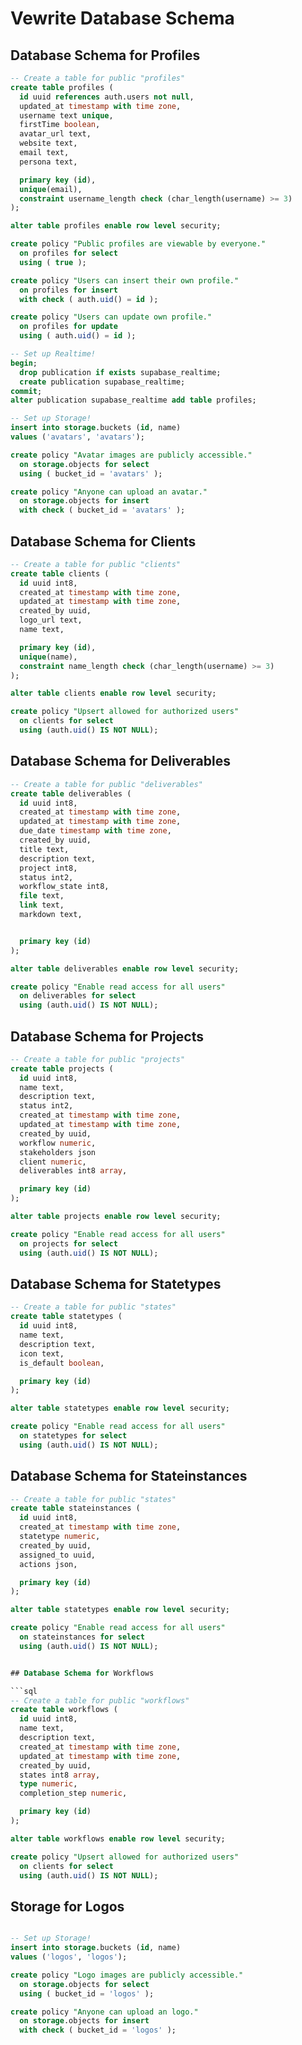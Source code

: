 # Vewrite Database Schema

## Database Schema for Profiles

```sql
-- Create a table for public "profiles"
create table profiles (
  id uuid references auth.users not null,
  updated_at timestamp with time zone,
  username text unique,
  firstTime boolean,
  avatar_url text,
  website text,
  email text,
  persona text,

  primary key (id),
  unique(email),
  constraint username_length check (char_length(username) >= 3)
);

alter table profiles enable row level security;

create policy "Public profiles are viewable by everyone."
  on profiles for select
  using ( true );

create policy "Users can insert their own profile."
  on profiles for insert
  with check ( auth.uid() = id );

create policy "Users can update own profile."
  on profiles for update
  using ( auth.uid() = id );

-- Set up Realtime!
begin;
  drop publication if exists supabase_realtime;
  create publication supabase_realtime;
commit;
alter publication supabase_realtime add table profiles;

-- Set up Storage!
insert into storage.buckets (id, name)
values ('avatars', 'avatars');

create policy "Avatar images are publicly accessible."
  on storage.objects for select
  using ( bucket_id = 'avatars' );

create policy "Anyone can upload an avatar."
  on storage.objects for insert
  with check ( bucket_id = 'avatars' );
```

## Database Schema for Clients

```sql
-- Create a table for public "clients"
create table clients (
  id uuid int8,
  created_at timestamp with time zone,
  updated_at timestamp with time zone,
  created_by uuid,
  logo_url text,
  name text,

  primary key (id),
  unique(name),
  constraint name_length check (char_length(username) >= 3)
);

alter table clients enable row level security;

create policy "Upsert allowed for authorized users"
  on clients for select
  using (auth.uid() IS NOT NULL);

```

## Database Schema for Deliverables

```sql
-- Create a table for public "deliverables"
create table deliverables (
  id uuid int8,
  created_at timestamp with time zone,
  updated_at timestamp with time zone,
  due_date timestamp with time zone,
  created_by uuid,
  title text,
  description text,
  project int8,
  status int2,
  workflow_state int8,
  file text,
  link text,
  markdown text,


  primary key (id)
);

alter table deliverables enable row level security;

create policy "Enable read access for all users"
  on deliverables for select
  using (auth.uid() IS NOT NULL);

```


## Database Schema for Projects

```sql
-- Create a table for public "projects"
create table projects (
  id uuid int8,
  name text,
  description text,
  status int2,
  created_at timestamp with time zone,
  updated_at timestamp with time zone,
  created_by uuid,
  workflow numeric,
  stakeholders json
  client numeric,
  deliverables int8 array,

  primary key (id)
);

alter table projects enable row level security;

create policy "Enable read access for all users"
  on projects for select
  using (auth.uid() IS NOT NULL);

```

## Database Schema for Statetypes

```sql
-- Create a table for public "states"
create table statetypes (
  id uuid int8,
  name text,
  description text,
  icon text,
  is_default boolean,

  primary key (id)
);

alter table statetypes enable row level security;

create policy "Enable read access for all users"
  on statetypes for select
  using (auth.uid() IS NOT NULL);

```

## Database Schema for Stateinstances

```sql
-- Create a table for public "states"
create table stateinstances (
  id uuid int8,
  created_at timestamp with time zone,
  statetype numeric,
  created_by uuid,
  assigned_to uuid,
  actions json,

  primary key (id)
);

alter table statetypes enable row level security;

create policy "Enable read access for all users"
  on stateinstances for select
  using (auth.uid() IS NOT NULL);


## Database Schema for Workflows

```sql
-- Create a table for public "workflows"
create table workflows (
  id uuid int8,
  name text,
  description text,
  created_at timestamp with time zone,
  updated_at timestamp with time zone,
  created_by uuid,
  states int8 array,
  type numeric,
  completion_step numeric,

  primary key (id)
);

alter table workflows enable row level security;

create policy "Upsert allowed for authorized users"
  on clients for select
  using (auth.uid() IS NOT NULL);

```

## Storage for Logos

```sql

-- Set up Storage!
insert into storage.buckets (id, name)
values ('logos', 'logos');

create policy "Logo images are publicly accessible."
  on storage.objects for select
  using ( bucket_id = 'logos' );

create policy "Anyone can upload an logo."
  on storage.objects for insert
  with check ( bucket_id = 'logos' );

```